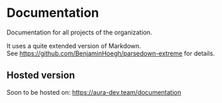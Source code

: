 # Documentation

Documentation for all projects of the organization.

It uses a quite extended version of Markdown.  
See https://github.com/BenjaminHoegh/parsedown-extreme for details.

## Hosted version

Soon to be hosted on: https://aura-dev.team/documentation
